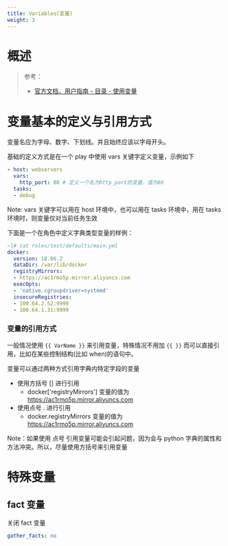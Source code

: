 ```yaml
---
title: Variables(变量)
weight: 3
---
```


# 概述

> 参考：
> 
> - [官方文档，用户指南 - 目录 - 使用变量](https://docs.ansible.com/ansible/latest/user_guide/playbooks_variables.html)

# 变量基本的定义与引用方式

变量名应为字母、数字、下划线。并且始终应该以字母开头。

基础的定义方式是在一个 play 中使用 vars 关键字定义变量，示例如下

```yaml
- host: webservers
  vars:
    http_port: 80 # 定义一个名为http_port的变量，值为80
  tasks:
  - debug
```

Note: vars 关键字可以用在 host 环境中，也可以用在 tasks 环境中，用在 tasks 环境时，则变量仅对当前任务生效

下面是一个在角色中定义字典类型变量的样例：

```yaml
~]# cat roles/test/defaults/main.yml
docker:
  version: 18.06.2
  dataDir: /var/lib/docker
  registryMirrors:
  - https://ac1rmo5p.mirror.aliyuncs.com
  execOpts:
  - 'native.cgroupdriver=systemd'
  insecureRegistries:
  - 100.64.2.52:9999
  - 100.64.1.31:9999
```

### 变量的引用方式

一般情况使用 `{{ VarName }}` 来引用变量，特殊情况不用加 `{{ }}` 而可以直接引用，比如在某些控制结构(比如 when)的语句中。

变量可以通过两种方式引用字典内特定字段的变量

- 使用方括号 \[] 进行引用
   - docker\['registryMirrors'] 变量的值为<https://ac1rmo5p.mirror.aliyuncs.com>
- 使用点号 . 进行引用
   - docker.registryMirrors 变量的值为<https://ac1rmo5p.mirror.aliyuncs.com>

Note：如果使用 点号 引用变量可能会引起问题，因为会与 python 字典的属性和方法冲突。所以，尽量使用方括号来引用变量

# 特殊变量

## fact 变量

关闭 fact 变量

```yaml
gather_facts: no
```